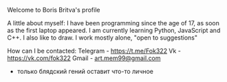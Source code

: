 Welcome to Boris Britva's profile

A little about myself: 
I have been programming since the age of 17, as soon as the first laptop appeared. 
I am currently learning Python, JavaScript and C++. I also like to draw. 
I work mostly alone, "open to suggestions"


How can I be contacted:
Telegram - https://t.me/Fok322
Vk - https://vk.com/fok322
Gmail - art.mem99@gmail.com 
- только блядский гений оставит что-то личное


<!---
Уйти живым от бытия?
Равно черкнув меж "Быть" и "Я",
Очнувшись некогда во сне,
Бредя в кричащей тишине.
Окованный сознаньем мрак
Реальность измышляет так.
Он чует вечности вихор:
Сиянье, обморок, повтор...
---> 
